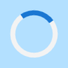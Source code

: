 <!DOCTYPE html>
<html lang="ar">
<head>
  <meta charset="UTF-8"/>
  <meta name="viewport" content="width=device-width,initial-scale=1"/>
  <title>فريق ابناء كوش للعبادة و التسبيح</title>
  <link href="https://fonts.googleapis.com/css2?family=Cairo:wght@600;800&family=Inter:wght@500;700&display=swap" rel="stylesheet">
  <style>
    body {
      margin: 0;
      min-height: 100vh;
      background: #b3e0ff; /* Light sky blue background */
      color: #222; /* Dark text color for readability */
      font-family: 'Cairo', 'Inter', 'Segoe UI', Arial, sans-serif;
      display: flex;
      justify-content: center;
      align-items: center;
      height: 100vh; /* Full viewport height */
      overflow-x: hidden; /* Prevent horizontal scroll during animations */
      position: relative; /* Needed for absolute positioning of spinner */
    }
    .main-box {
      background: #e6f7ff; /* Very light blue, almost white, for the content box */
      border-radius: 18px; /* Rounded corners */
      box-shadow: 0 8px 36px #1976d240, 0 1.5px 8px #8b000044; /* Softer blue shadow and subtle red undertone shadow */
      padding: 40px 22px 28px 22px;
      text-align: center;
      max-width: 420px; /* Max width of the content box */
      width: 90%; /* Use percentage for better responsiveness, max-width will cap it */
      animation: fadeInBox 1.3s cubic-bezier(0.25, 0.46, 0.45, 0.94) forwards;
      display: flex;
      flex-direction: column;
      align-items: center;
      opacity: 0; /* Start hidden to fade in after spinner */
      transform: scale(0.94) translateY(10px); /* Initial state for animation */
    }
    /* Keyframes for main box fade-in, triggered by JS after spinner hides */
    @keyframes fadeInBox {
      0% { opacity: 0; transform: scale(0.94) translateY(10px);}
      100% { opacity: 1; transform: scale(1) translateY(0);}
    }

    /* Added pulsing glow animation for text */
    @keyframes pulseGlow {
      0% { text-shadow: 0 2px 12px #8b0000aa; }
      50% { text-shadow: 0 2px 20px #8b0000dd, 0 0 30px #ff4d4daa; }
      100% { text-shadow: 0 2px 12px #8b0000aa; }
    }
    .glow-red {
      animation: pulseGlow 2.5s infinite ease-in-out;
      animation-delay: 1.5s; /* Start after initial page animations */
    }

    .main-title {
      direction: rtl;
      font-family: 'Cairo', 'Segoe UI', 'Arial', 'Noto Naskh Arabic', serif;
      font-weight: 800;
      margin-bottom: 8px;
      color: #1d3557;
    }
    .title-line1 {
      font-size: 2.1em;
      margin-bottom: 0.1em;
      letter-spacing: 0.01em;
    }
    .title-line2 {
      font-size: 1.15em;
      color: #1976d2;
      font-weight: 600;
      margin-top: 0;
      letter-spacing: 0.02em;
    }
    .follow-us {
      font-size: 1.15em;
      color: #222;
      margin-bottom: 20px; /* Increased margin */
      direction: rtl;
      font-family: 'Cairo', 'Segoe UI', 'Arial', 'Noto Naskh Arabic', serif;
      font-weight: 600;
    }
    .socials {
      display: flex;
      justify-content: center;
      gap: 20px; /* Increased gap for bigger icons */
      margin: 12px 0 10px 0; /* Adjusted margin */
      flex-wrap: wrap;
    }

    /* Keyframes for icon pop-in animation */
    @keyframes iconPopIn {
      0% {
        opacity: 0;
        transform: scale(0.3) translateY(20px);
      }
      60% {
        opacity: 1;
        transform: scale(1.1) translateY(-5px); /* Overshoot */
      }
      100% {
        opacity: 1;
        transform: scale(1) translateY(0);
      }
    }

    .socials a {
      display: flex;
      align-items: center;
      justify-content: center;
      width: 56px; /* Increased icon container size */
      height: 56px; /* Increased icon container size */
      border-radius: 50%;
      background: #fff;
      box-shadow: 0 3px 15px #1976d233; /* Slightly enhanced base shadow */
      transition: transform 0.3s cubic-bezier(0.34, 1.56, 0.64, 1), box-shadow 0.3s cubic-bezier(0.34, 1.56, 0.64, 1), border-color 0.3s ease-out; /* Smoother, bouncier transition */
      border: 2.5px solid #b3e0ff; /* Slightly thicker border */
      position: relative;
      overflow: hidden;

      /* Apply pop-in animation */
      opacity: 0; /* Start hidden for animation */
      transform: scale(0.3); /* Initial state for animation */
      animation-name: iconPopIn;
      animation-duration: 0.6s;
      animation-timing-function: cubic-bezier(0.68, -0.55, 0.265, 1.55); /* Bouncy effect */
      animation-fill-mode: forwards;
    }

    /* Staggered animation delays for icons - starting after main box fades in */
    .socials a:nth-child(1) { animation-delay: 1.3s; }
    .socials a:nth-child(2) { animation-delay: 1.4s; }
    .socials a:nth-child(3) { animation-delay: 1.5s; }
    .socials a:nth-child(4) { animation-delay: 1.6s; }


    .socials a:hover {
      transform: scale(1.20) rotate(-8deg); /* Enhanced hover: larger scale, more rotation */
      box-shadow: 0 8px 25px #1976d288; /* More pronounced shadow on hover */
      border-color: #1976d2b3; /* Darker border on hover */
    }
    .social-icon {
      width: 30px; /* Increased SVG icon size */
      height: 30px; /* Increased SVG icon size */
      display: block;
      transition: transform 0.25s ease-out; /* Transition for icon scaling */
    }
    .socials a:hover .social-icon {
      transform: scale(1.1); /* Scale the SVG itself on hover */
    }

    .footer {
      color: #1976d2;
      background: rgba(25, 118, 210, 0.07);
      border-radius: 8px;
      margin: 28px auto 0 auto; /* Increased top margin */
      max-width: 340px;
      padding: 10px 15px;
      font-size: 0.97em;
      animation: fadeIn 2s 0.8s cubic-bezier(0.25, 0.46, 0.45, 0.94) forwards; /* Delayed footer fade-in */
      opacity: 0;
      font-family: 'Inter', 'Cairo', 'Segoe UI', Arial, sans-serif;
    }
    @keyframes fadeIn {
      0% { opacity: 0; transform: translateY(5px); }
      100% { opacity: 1; transform: translateY(0); }
    }

    /* Loading Spinner Styles */
    #loading-spinner {
      position: fixed;
      top: 0;
      left: 0;
      width: 100%;
      height: 100%;
      background: #b3e0ff; /* Match body background */
      display: flex;
      justify-content: center;
      align-items: center;
      z-index: 1000;
      transition: opacity 0.5s ease-out;
    }

    .spinner {
      border: 8px solid #f3f3f3; /* Light grey */
      border-top: 8px solid #1976d2; /* Blue */
      border-radius: 50%;
      width: 60px;
      height: 60px;
      animation: spin 1.2s linear infinite;
    }

    @keyframes spin {
      0% { transform: rotate(0deg); }
      100% { transform: rotate(360deg); }
    }

    /* Copied Message Styles */
    .copied-message {
      position: absolute;
      background-color: #4CAF50; /* Green background */
      color: white;
      padding: 5px 10px;
      border-radius: 5px;
      font-size: 0.8em;
      opacity: 0;
      transition: opacity 0.5s ease-out, transform 0.5s ease-out;
      pointer-events: none; /* Allow clicks to pass through */
      white-space: nowrap;
      z-index: 10; /* Ensure it's above other elements */
    }

    .copied-message.show {
      opacity: 1;
      transform: translateY(-20px); /* Move up slightly */
    }

    /* Responsive Design */
    @media (max-width: 540px) {
      body {
        padding: 15px 0;
        height: auto;
        min-height: 100vh;
        align-items: flex-start;
      }
      .main-box {
        margin: 20px auto; /* Centered on mobile */
        padding: 25px 5vw 20px 5vw; /* Adjusted padding for vw */
        max-width: 95vw;
        border-radius: 12px;
      }
      .title-line1 {
        font-size: 1.7em; /* Adjusted for new icon sizes */
      }
      .title-line2 {
        font-size: 0.95em; /* Adjusted */
      }
       .follow-us {
        font-size: 1.0em;
        margin-bottom: 15px;
      }
      .footer {
        max-width: 90vw;
        font-size: 0.88em; /* Adjusted */
        padding: 8px 10px;
      }
      .socials {
        gap: 15px; /* Adjusted gap for mobile */
      }
      .socials a {
        width: 48px; /* Adjusted icon size for mobile */
        height: 48px; /* Adjusted icon size for mobile */
      }
      .social-icon {
        width: 26px; /* Adjusted SVG size for mobile */
        height: 26px; /* Adjusted SVG size for mobile */
      }
    }
  </style>
</head>
<body>
  <div id="loading-spinner">
    <div class="spinner"></div>
  </div>

  <div class="main-box" id="main-content">
    <div class="main-title glow-red">
      <div class="title-line1">فريق ابناء كوش</div>
      <div class="title-line2">للعبادة و التسبيح</div>
    </div>
    <div class="follow-us glow-red">تابعونا على منصات التواصل الاجتماعي</div>
    <div class="socials">
      <a href="https://www.instagram.com/abnaa.kush/" target="_blank" title="Instagram" aria-label="Instagram">
        <svg class="social-icon" viewBox="0 0 50 50">
          <defs>
            <radialGradient id="ig" cx="0.35" cy="0.95" r="1.5"> <stop offset="0%" stop-color="#fdf497"/>
              <stop offset="25%" stop-color="#fd5949"/>
              <stop offset="50%" stop-color="#d6249f"/>
              <stop offset="100%" stop-color="#285AEB"/>
            </radialGradient>
          </defs>
          <path d="M25 4.5 A 20.5 20.5 0 1 0 25 45.5 A 20.5 20.5 0 1 0 25 4.5 Z" fill="url(#ig)"/>
          <path d="M25 12.5 A 12.5 12.5 0 1 0 25 37.5 A 12.5 12.5 0 1 0 25 12.5 Z" fill="none" stroke="#fff" stroke-width="2.5"/>
          <path d="M25 17.5 A 7.5 7.5 0 1 0 25 32.5 A 7.5 7.5 0 1 0 25 17.5 Z" fill="none" stroke="#fff" stroke-width="2.5"/>
          <circle cx="34" cy="16" r="2.5" fill="#fff"/>
        </svg>
      </a>
      <a href="https://www.facebook.com/profile.php?id=61561245110328" target="_blank" title="Facebook" aria-label="Facebook">
        <svg class="social-icon" viewBox="0 0 50 50">
          <circle cx="25" cy="25" r="22" fill="#1877F3"/>
          <path d="M29 38V26h4l1-6h-5v-3c0-1.7.6-3 2.4-3H34V9.5C33.4 9.4 32 9 30.3 9 26.4 9 24 11.1 24 15v5h-4v6h4v12h6z" fill="#fff"/>
        </svg>
      </a>
      <a href="https://www.tiktok.com/@abnaakush8" target="_blank" title="TikTok" aria-label="TikTok">
        <svg class="social-icon" viewBox="0 0 50 50">
          <circle cx="25" cy="25" r="22" fill="#000"/>
          <path d="M32.5 18.5c1.7 0 3.2-.7 4.3-1.7v4.3c-1.3.1-2.6-.1-3.8-.5v8.7c0 4.6-3.7 8.3-8.3 8.3s-8.3-3.7-8.3-8.3 3.7-8.3 8.3-8.3v4.1c-2.3 0-4.2 1.9-4.2 4.2 0 2.3 1.9 4.2 4.2 4.2 2.3 0 4.2-1.9 4.2-4.2V13.2c1.1.7 2.4 1.3 3.8 1.3z" fill="#fff"/>
          <path d="M36.8 16.8c-1.1 1-2.7 1.7-4.3 1.7-1.4 0-2.7-.6-3.8-1.3v2c1.2.4 2.5.6 3.8.5v-2.9c1.1.7 2.4 1.3 3.8 1.3v-1.3h.5z" fill="#25F4EE"/>
          <path d="M28.7 11.5v17.8c0 2.3-1.9 4.2-4.2 4.2s-4.2-1.9-4.2-4.2c0-2.3 1.9-4.2 4.2-4.2v-2c-4.6 0-8.3 3.7-8.3 8.3s3.7 8.3 8.3 8.3 8.3-3.7 8.3-8.3V12.8c-1.4-.3-2.7-.8-3.8-1.3z" fill="#FE2C55"/>
        </svg>
      </a>
      <a href="https://www.youtube.com/@abnaakush" target="_blank" title="YouTube" aria-label="YouTube">
        <svg class="social-icon" viewBox="0 0 50 50">
          <circle cx="25" cy="25" r="22" fill="#FF0000"/>
          <polygon points="20,17 37,25 20,33" fill="#fff"/>
        </svg>
      </a>
    </div>
    <div class="footer">
      © 2025 فريق ابناء كوش للعبادة و التسبيح. جميع الحقوق محفوظة.
    </div>
  </div>

  <script>
    document.addEventListener('DOMContentLoaded', () => {
      const loadingSpinner = document.getElementById('loading-spinner');
      const mainContent = document.getElementById('main-content');
      const socialLinks = document.querySelectorAll('.socials a');

      // Show spinner initially
      loadingSpinner.style.opacity = '1';
      loadingSpinner.style.display = 'flex';

      // Hide spinner and show main content after a delay
      setTimeout(() => {
        loadingSpinner.style.opacity = '0';
        // Use a small delay before hiding display to allow transition to complete
        setTimeout(() => {
          loadingSpinner.style.display = 'none';
          mainContent.style.opacity = '1'; // Fade in main content
          mainContent.style.transform = 'scale(1) translateY(0)'; // Apply final transform
        }, 500); // Matches opacity transition duration
      }, 2000); // Spinner visible for 2 seconds

      // Function to show "Copied!" message
      function showCopiedMessage(element) {
        // Remove any existing message for this element
        let existingMessage = element.querySelector('.copied-message');
        if (existingMessage) {
          existingMessage.remove();
        }

        const message = document.createElement('span');
        message.className = 'copied-message';
        message.textContent = 'Copied!';
        element.appendChild(message);

        // Position the message relative to the icon
        const iconRect = element.getBoundingClientRect();
        message.style.left = `${(iconRect.width / 2) - (message.offsetWidth / 2)}px`; // Center horizontally
        message.style.top = `-${iconRect.height / 2}px`; // Position above the icon

        // Trigger fade-in and slide-up animation
        setTimeout(() => {
          message.classList.add('show');
        }, 10); // Small delay to allow reflow before animation

        // Hide and remove message after a delay
        setTimeout(() => {
          message.classList.remove('show');
          setTimeout(() => {
            message.remove();
          }, 500); // Matches transition duration
        }, 1500); // Message visible for 1.5 seconds
      }

      // Add click event listeners to social links
      socialLinks.forEach(link => {
        link.addEventListener('click', (event) => {
          event.preventDefault(); // Prevent default link behavior (opening new tab immediately)

          const urlToCopy = link.href;

          // Copy URL to clipboard
          const tempInput = document.createElement('textarea');
          tempInput.value = urlToCopy;
          document.body.appendChild(tempInput);
          tempInput.select();
          try {
            document.execCommand('copy');
            showCopiedMessage(link); // Show "Copied!" message on success
          } catch (err) {
            console.error('Failed to copy text: ', err);
            // Optionally, show an error message to the user
          } finally {
            document.body.removeChild(tempInput);
          }

          // Open the link in a new tab after a short delay to allow message to show
          setTimeout(() => {
            window.open(urlToCopy, '_blank');
          }, 500); // Adjust delay as needed
        });
      });
    });
  </script>
</body>
</html>
